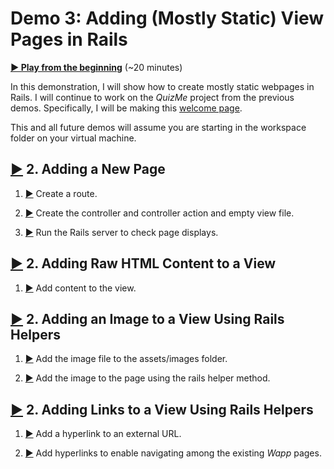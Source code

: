 # Demo 3: Adding (Mostly Static) View Pages in Rails

[**▶️ Play from the beginning**](https://www.youtube.com/watch?v=6ILin809dcE&list=PL0s90BggiDzyveaaQjXBYOAkLpTxk_pTo&index=4&t=0s) (~20 minutes)

In this demonstration, I will show how to create mostly static webpages in Rails. I will continue to work on the _QuizMe_ project from the previous demos. Specifically, I will be making this [welcome page](./welcome-page.png).

This and all future demos will assume you are starting in the workspace folder on your virtual machine.

## [▶️](https://www.youtube.com/watch?v=6ILin809dcE&list=PL0s90BggiDzyveaaQjXBYOAkLpTxk_pTo&index=4&t=4m55s) 2. Adding a New Page

1. [▶️](https://www.youtube.com/watch?v=6ILin809dcE&list=PL0s90BggiDzyveaaQjXBYOAkLpTxk_pTo&index=4&t=5m08s) Create a route.

1. [▶️](https://www.youtube.com/watch?v=6ILin809dcE&list=PL0s90BggiDzyveaaQjXBYOAkLpTxk_pTo&index=4&t=5m08s) Create the controller and controller action and empty view file.

1. [▶️](https://www.youtube.com/watch?v=6ILin809dcE&list=PL0s90BggiDzyveaaQjXBYOAkLpTxk_pTo&index=4&t=5m08s) Run the Rails server to check page displays.

## [▶️](https://www.youtube.com/watch?v=6ILin809dcE&list=PL0s90BggiDzyveaaQjXBYOAkLpTxk_pTo&index=4&t=4m55s) 2. Adding Raw HTML Content to a View

1. [▶️](https://www.youtube.com/watch?v=6ILin809dcE&list=PL0s90BggiDzyveaaQjXBYOAkLpTxk_pTo&index=4&t=5m08s) Add content to the view.

## [▶️](https://www.youtube.com/watch?v=6ILin809dcE&list=PL0s90BggiDzyveaaQjXBYOAkLpTxk_pTo&index=4&t=4m55s) 2. Adding an Image to a View Using Rails Helpers

1. [▶️](https://www.youtube.com/watch?v=6ILin809dcE&list=PL0s90BggiDzyveaaQjXBYOAkLpTxk_pTo&index=4&t=10m38s) Add the image file to the assets/images folder.

1. [▶️](https://www.youtube.com/watch?v=6ILin809dcE&list=PL0s90BggiDzyveaaQjXBYOAkLpTxk_pTo&index=4&t=10m38s) Add the image to the page using the rails helper method.

## [▶️](https://www.youtube.com/watch?v=6ILin809dcE&list=PL0s90BggiDzyveaaQjXBYOAkLpTxk_pTo&index=4&t=4m55s) 2. Adding Links to a View Using Rails Helpers

1. [▶️](https://www.youtube.com/watch?v=6ILin809dcE&list=PL0s90BggiDzyveaaQjXBYOAkLpTxk_pTo&index=4&t=14m32s) Add a hyperlink to an external URL.

1. [▶️](https://www.youtube.com/watch?v=6ILin809dcE&list=PL0s90BggiDzyveaaQjXBYOAkLpTxk_pTo&index=4&t=16m55s) Add hyperlinks to enable navigating among the existing _Wapp_ pages.
